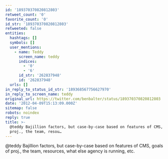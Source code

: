 ```yaml
---
id: '189370370820812803'
retweet_count: '0'
favorite_count: '0'
id_str: '189370370820812803'
retweeted: false
entities:
  hashtags: []
  symbols: []
  user_mentions:
    - name: Teddy
      screen_name: teddy
      indices:
        - '0'
        - '6'
      id_str: '262837948'
      id: '262837948'
  urls: []
in_reply_to_status_id_str: '189368567756627970'
in_reply_to_screen_name: teddy
original_url: https://twitter.com/benbalter/status/189370370820812803
date: '2012-04-09T15:13:09.000Z'
sitemap: false
robots: noindex
reply: true
title: >-
  @teddy Bajillion factors, but case-by-case based on features of CMS, goals of
  proj., the team, resou…
---
```


@teddy Bajillion factors, but case-by-case based on features of CMS, goals of proj., the team, resources, what else agency is running, etc.